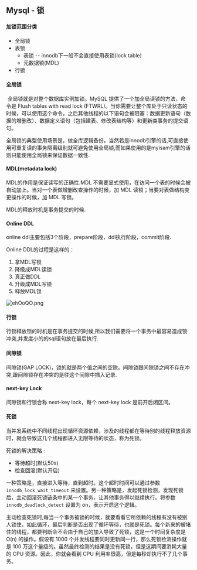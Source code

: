 ## Mysql - 锁

#### 加锁范围分类

+ 全局锁
+ 表锁
  + 表锁 -- innodb下一般不会直接使用表锁(lock table)
  + 元数据锁(MDL)
+ 行锁

#### 全局锁

​	全局锁就是对整个数据库实例加锁。MySQL 提供了一个加全局读锁的方法，命令是 Flush tables with read lock (FTWRL)。当你需要让整个库处于只读状态的时候，可以使用这个命令，之后其他线程的以下语句会被阻塞：数据更新语句（数据的增删改）、数据定义语句（包括建表、修改表结构等）和更新类事务的提交语句。

全局锁的典型使用场景是，做全库逻辑备份。当然若是innodb引擎的话,可直接使用可重复读的事务隔离级别就可避免使用全局锁,而如果使用的是myisam引擎的话则只能使用全局锁来保证数据一致性.

#### MDL(metadata lock)

MDL的作用是保证读写的正确性.MDL 不需要显式使用，在访问一个表的时候会被自动加上。当对一个表做增删改查操作的时候，加 MDL 读锁；当要对表做结构变更操作的时候，加 MDL 写锁。

MDL的释放时机是事务提交的时候.

#### Online DDL

online ddl主要包括3个阶段，prepare阶段，ddl执行阶段，commit阶段.

Online DDL的过程是这样的：
1. 拿MDL写锁
2. 降级成MDL读锁
3. 真正做DDL
4. 升级成MDL写锁
5. 释放MDL锁

![ehOoQO.png](https://s2.ax1x.com/2019/08/06/ehOoQO.png)

#### 行锁

​	行锁释放锁的时机是在事务提交的时候,所以我们需要将一个事务中最容易造成锁冲突,并发度小的的sql语句放在最后执行.

#### 间隙锁

间隙锁(GAP LOCK)，锁的就是两个值之间的空隙。间隙锁跟间隙锁之间不存在冲突,跟间隙锁存在冲突的是往这个间隙中插入记录.

#### next-key Lock

间隙锁和行锁合称 next-key lock，每个 next-key lock 是前开后闭区间。

#### 死锁

当并发系统中不同线程出现循环资源依赖，涉及的线程都在等待别的线程释放资源时，就会导致这几个线程都进入无限等待的状态，称为死锁。

死锁的解决策略 :

+ 等待超时(默认50s)
+ 检查回滚(默认开启)

一种策略是，直接进入等待，直到超时。这个超时时间可以通过参数 `innodb_lock_wait_timeout` 来设置。另一种策略是，发起死锁检测，发现死锁后，主动回滚死锁链条中的某一个事务，让其他事务得以继续执行。将参数` innodb_deadlock_detect` 设置为 on，表示开启这个逻辑。

主动检查死锁时,每当一个事务被锁的时候，就要看看它所依赖的线程有没有被别人锁住，如此循环，最后判断是否出现了循环等待，也就是死锁。每个新来的被堵住的线程，都要判断会不会由于自己的加入导致了死锁，这是一个时间复杂度是 O(n) 的操作。假设有 1000 个并发线程要同时更新同一行，那么死锁检测操作就是 100 万这个量级的。虽然最终检测的结果是没有死锁，但是这期间要消耗大量的 CPU 资源。因此，你就会看到 CPU 利用率很高，但是每秒却执行不了几个事务。